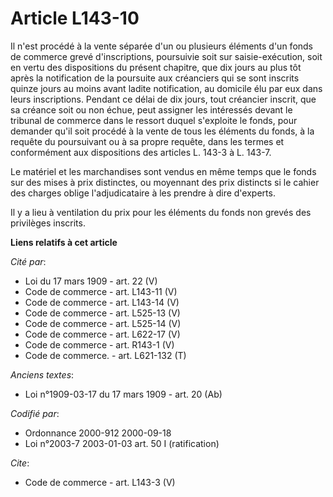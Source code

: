 # Article L143-10

Il n'est procédé à la vente séparée d'un ou plusieurs éléments d'un fonds de commerce grevé d'inscriptions, poursuivie soit
sur saisie-exécution, soit en vertu des dispositions du présent chapitre, que dix jours au plus tôt après la notification de
la poursuite aux créanciers qui se sont inscrits quinze jours au moins avant ladite notification, au domicile élu par eux
dans leurs inscriptions. Pendant ce délai de dix jours, tout créancier inscrit, que sa créance soit ou non échue, peut
assigner les intéressés devant le tribunal de commerce dans le ressort duquel s'exploite le fonds, pour demander qu'il soit
procédé à la vente de tous les éléments du fonds, à la requête du poursuivant ou à sa propre requête, dans les termes et
conformément aux dispositions des articles L. 143-3 à L. 143-7.

Le matériel et les marchandises sont vendus en même temps que le fonds sur des mises à prix distinctes, ou moyennant des prix
distincts si le cahier des charges oblige l'adjudicataire à les prendre à dire d'experts. 

Il y a lieu à ventilation du prix pour les éléments du fonds non grevés des privilèges inscrits.

**Liens relatifs à cet article**

_Cité par_:

  - Loi du 17 mars 1909 - art. 22 (V)
  - Code de commerce - art. L143-11 (V)
  - Code de commerce - art. L143-14 (V)
  - Code de commerce - art. L525-13 (V)
  - Code de commerce - art. L525-14 (V)
  - Code de commerce - art. L622-17 (V)
  - Code de commerce - art. R143-1 (V)
  - Code de commerce. - art. L621-132 (T)

_Anciens textes_:

  - Loi n°1909-03-17 du 17 mars 1909 - art. 20 (Ab)

_Codifié par_:

  - Ordonnance 2000-912 2000-09-18
  - Loi n°2003-7 2003-01-03 art. 50 I (ratification)

_Cite_:

  - Code de commerce - art. L143-3 (V)
